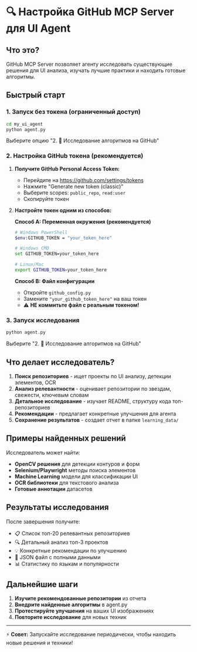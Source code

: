 # 🔍 Настройка GitHub MCP Server для UI Agent

## Что это?
GitHub MCP Server позволяет агенту исследовать существующие решения для UI анализа, изучать лучшие практики и находить готовые алгоритмы.

## Быстрый старт

### 1. Запуск без токена (ограниченный доступ)
```bash
cd my_ui_agent
python agent.py
```
Выберите опцию "2. 🔬 Исследование алгоритмов на GitHub"

### 2. Настройка GitHub токена (рекомендуется)

1. **Получите GitHub Personal Access Token:**
   - Перейдите на https://github.com/settings/tokens
   - Нажмите "Generate new token (classic)"
   - Выберите scopes: `public_repo`, `read:user`
   - Скопируйте токен

2. **Настройте токен одним из способов:**

   **Способ A: Переменная окружения (рекомендуется)**
   ```bash
   # Windows PowerShell
   $env:GITHUB_TOKEN = "your_token_here"
   
   # Windows CMD  
   set GITHUB_TOKEN=your_token_here
   
   # Linux/Mac
   export GITHUB_TOKEN=your_token_here
   ```

   **Способ B: Файл конфигурации**
   - Откройте `github_config.py`
   - Замените `"your_github_token_here"` на ваш токен
   - ⚠️ **НЕ коммитьте файл с реальным токеном!**

### 3. Запуск исследования
```bash
python agent.py
```
Выберите "2. 🔬 Исследование алгоритмов на GitHub"

## Что делает исследователь?

1. **Поиск репозиториев** - ищет проекты по UI анализу, детекции элементов, OCR
2. **Анализ релевантности** - оценивает репозитории по звездам, свежести, ключевым словам
3. **Детальное исследование** - изучает README, структуру кода топ-репозиториев
4. **Рекомендации** - предлагает конкретные улучшения для агента
5. **Сохранение результатов** - создает отчет в папке `learning_data/`

## Примеры найденных решений

Исследователь может найти:
- **OpenCV решения** для детекции контуров и форм
- **Selenium/Playwright** методы поиска элементов
- **Machine Learning** модели для классификации UI
- **OCR библиотеки** для текстового анализа
- **Готовые аннотации** датасетов

## Результаты исследования

После завершения получите:
- 📋 Список топ-20 релевантных репозиториев
- 🔍 Детальный анализ топ-3 проектов  
- 💡 Конкретные рекомендации по улучшению
- 💾 JSON файл с полными данными
- 📊 Статистику по языкам и популярности

## Дальнейшие шаги

1. **Изучите рекомендованные репозитории** из отчета
2. **Внедрите найденные алгоритмы** в agent.py
3. **Протестируйте улучшения** на ваших UI изображениях
4. **Повторите исследование** для новых техник

---

⚡ **Совет:** Запускайте исследование периодически, чтобы находить новые решения и техники!
